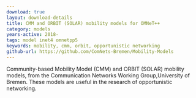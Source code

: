 ```yaml
---
download: true
layout: download-details
title: CMM and ORBIT (SOLAR) mobility models for OMNeT++
category: models
years-active: 2018-
tags: model inet4 omnetpp5
keywords: mobility, cmm, orbit, opportunistic networking
github-url: https://github.com/ComNets-Bremen/Mobility-Models
---
```


Community-based Mobility Model (CMM) and ORBIT (SOLAR) mobility models,
from the Communication Networks Working Group,University of Bremen.
These models are useful in the research of opportunistic networking.
